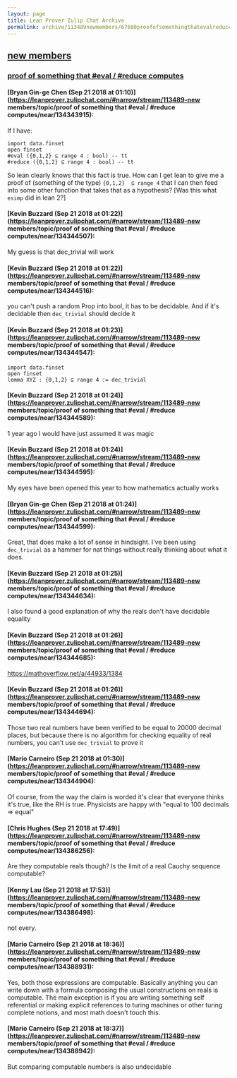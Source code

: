 ```yaml
---
layout: page
title: Lean Prover Zulip Chat Archive 
permalink: archive/113489newmembers/67680proofofsomethingthatevalreducecomputes.html
---
```


## [new members](index.html)
### [proof of something that #eval / #reduce computes](67680proofofsomethingthatevalreducecomputes.html)

#### [Bryan Gin-ge Chen (Sep 21 2018 at 01:10)](https://leanprover.zulipchat.com/#narrow/stream/113489-new members/topic/proof of something that #eval / #reduce computes/near/134343915):
If I have:
```lean
import data.finset
open finset
#eval ({0,1,2} ⊆ range 4 : bool) -- tt
#reduce ({0,1,2} ⊆ range 4 : bool) -- tt
```
So lean clearly knows that this fact is true. How can I get lean to give me a proof of (something of the type) `{0,1,2}  ⊆ range 4` that I can then feed into some other function that takes that as a hypothesis? [Was this what `esimp` did in lean 2?]

#### [Kevin Buzzard (Sep 21 2018 at 01:22)](https://leanprover.zulipchat.com/#narrow/stream/113489-new members/topic/proof of something that #eval / #reduce computes/near/134344507):
My guess is that dec_trivial will work

#### [Kevin Buzzard (Sep 21 2018 at 01:22)](https://leanprover.zulipchat.com/#narrow/stream/113489-new members/topic/proof of something that #eval / #reduce computes/near/134344516):
you can't push a random Prop into bool, it has to be decidable. And if it's decidable then `dec_trivial` should decide it

#### [Kevin Buzzard (Sep 21 2018 at 01:23)](https://leanprover.zulipchat.com/#narrow/stream/113489-new members/topic/proof of something that #eval / #reduce computes/near/134344547):
```lean
import data.finset
open finset
lemma XYZ : {0,1,2} ⊆ range 4 := dec_trivial
```

#### [Kevin Buzzard (Sep 21 2018 at 01:24)](https://leanprover.zulipchat.com/#narrow/stream/113489-new members/topic/proof of something that #eval / #reduce computes/near/134344589):
1 year ago I would have just assumed it was magic

#### [Kevin Buzzard (Sep 21 2018 at 01:24)](https://leanprover.zulipchat.com/#narrow/stream/113489-new members/topic/proof of something that #eval / #reduce computes/near/134344595):
My eyes have been opened this year to how mathematics actually works

#### [Bryan Gin-ge Chen (Sep 21 2018 at 01:24)](https://leanprover.zulipchat.com/#narrow/stream/113489-new members/topic/proof of something that #eval / #reduce computes/near/134344599):
Great, that does make a lot of sense in hindsight. I've been using `dec_trivial` as a hammer for nat things without really thinking about what it does.

#### [Kevin Buzzard (Sep 21 2018 at 01:25)](https://leanprover.zulipchat.com/#narrow/stream/113489-new members/topic/proof of something that #eval / #reduce computes/near/134344634):
I also found a good explanation of why the reals don't have decidable equality

#### [Kevin Buzzard (Sep 21 2018 at 01:26)](https://leanprover.zulipchat.com/#narrow/stream/113489-new members/topic/proof of something that #eval / #reduce computes/near/134344685):
https://mathoverflow.net/a/44933/1384

#### [Kevin Buzzard (Sep 21 2018 at 01:26)](https://leanprover.zulipchat.com/#narrow/stream/113489-new members/topic/proof of something that #eval / #reduce computes/near/134344694):
Those two real numbers have been verified to be equal to 20000 decimal places, but because there is no algorithm for checking equality of real numbers, you can't use `dec_trivial` to prove it

#### [Mario Carneiro (Sep 21 2018 at 01:30)](https://leanprover.zulipchat.com/#narrow/stream/113489-new members/topic/proof of something that #eval / #reduce computes/near/134344904):
Of course, from the way the claim is worded it's clear that everyone thinks it's true, like the RH is true. Physicists are happy with "equal to 100 decimals => equal"

#### [Chris Hughes (Sep 21 2018 at 17:49)](https://leanprover.zulipchat.com/#narrow/stream/113489-new members/topic/proof of something that #eval / #reduce computes/near/134386256):
Are they computable reals though? Is the limit of a real Cauchy sequence computable?

#### [Kenny Lau (Sep 21 2018 at 17:53)](https://leanprover.zulipchat.com/#narrow/stream/113489-new members/topic/proof of something that #eval / #reduce computes/near/134386498):
not every.

#### [Mario Carneiro (Sep 21 2018 at 18:36)](https://leanprover.zulipchat.com/#narrow/stream/113489-new members/topic/proof of something that #eval / #reduce computes/near/134388931):
Yes, both those expressions are computable. Basically anything you can write down with a formula composing the usual constructions on reals is computable. The main exception is if you are writing something self referential or making explicit references to turing machines or other turing complete notions, and most math doesn't touch this.

#### [Mario Carneiro (Sep 21 2018 at 18:37)](https://leanprover.zulipchat.com/#narrow/stream/113489-new members/topic/proof of something that #eval / #reduce computes/near/134388942):
But comparing computable numbers is also undecidable

